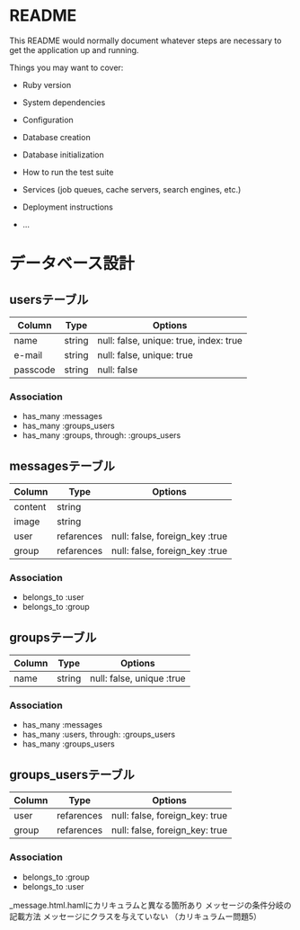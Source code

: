 # README

This README would normally document whatever steps are necessary to get the
application up and running.

Things you may want to cover:

* Ruby version

* System dependencies

* Configuration

* Database creation

* Database initialization

* How to run the test suite

* Services (job queues, cache servers, search engines, etc.)

* Deployment instructions

* ...

# データベース設計

## usersテーブル

|Column|Type|Options|
|------|----|-------|
|name|string|null: false, unique: true, index: true|
|e-mail|string|null: false, unique: true|
|passcode|string|null: false|

### Association
- has_many :messages
- has_many :groups_users
- has_many :groups, through: :groups_users

## messagesテーブル   

|Column|Type|Options|
|------|----|-------|
|content|string||
|image|string||
|user|refarences|null: false, foreign_key :true|
|group|refarences|null: false, foreign_key :true|

### Association
- belongs_to :user
- belongs_to :group

## groupsテーブル

|Column|Type|Options|
|------|----|-------|
|name|string|null: false, unique :true|

### Association
- has_many :messages
- has_many :users, through: :groups_users
- has_many :groups_users

## groups_usersテーブル
|Column|Type|Options|
|------|----|-------|
|user|refarences|null: false, foreign_key: true|
|group|refarences|null: false, foreign_key: true|

### Association
- belongs_to :group
- belongs_to :user

_message.html.hamlにカリキュラムと異なる箇所あり
メッセージの条件分岐の記載方法
メッセージにクラスを与えていない
（カリキュラムー問題5）